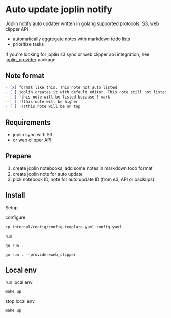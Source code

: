 # Auto update joplin notify

Joplin notify auto updater written in golang
supported protocols: S3, web clipper API

- automatically aggregate notes with markdown todo lists
- prioritize tasks

If you're looking for joplin s3 sync or web clipper api integration, see [joplin_provider](/joplin_provider) package

## Note format

```markdown
- [x] format like this. This note not auto listed
- [ ] joplin creates it with default editor. This note still not listed
- [ ] !this note will be listed because ! mark
- [ ] !!this note will be higher
- [ ] !!!this note will be on top
```

## Requirements

- joplin sync with S3
- or web clipper API

## Prepare

1) create joplin notebooks, add some notes in markdown todo format
2) create joplin note for auto update
3) pick notebook ID, note for auto update ID (from s3, API or backups)

## Install

Setup

configure

```shell
cp internal/config/config.template.yaml config.yaml
```

run

``` shell
go run .
```

``` shell
go run . --provider=web_clipper
```

## Local env

run local env

```shell
make up
```

stop local env

```shell
make up
```
